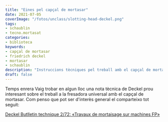 ```yaml
---
title: "Eines pel capçal de mortasar"
date: 2021-07-05
coverImage: "/fotos/unclass/slotting-head-deckel.png"
tags:
- schaublin
- tecno.mortasat
categories:
- biblioteca
keywords:
- capçal de mortasar
- friedrich deckel
- mortasar
- schaublin
description: "Instruccions tècniques pel treball amb el capçal de mortasar de Deckel"
draft: false
---
```


Temps enrera Vaig trobar en algun lloc una nota tècnica de Deckel prou
interesant sobre el treball a la fresadora universal amb el capçal de
mortasar. Com penso que pot ser d'interès general el comparteixo tot
seguit:

<!-- content --->

[Deckel Butlletin technique 2/72: «Travaux de mortaisage sur machines FP»](/pdfs/deckel-2-72.pdf)
